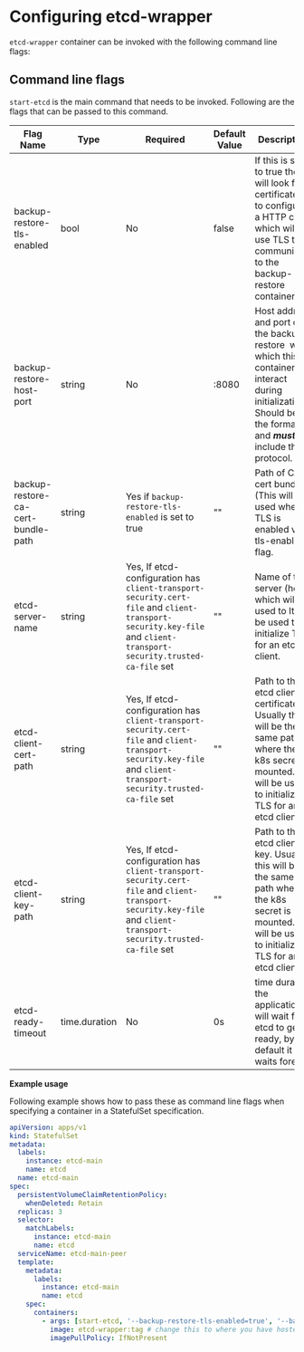 # Configuring etcd-wrapper

`etcd-wrapper` container can be invoked with the following command line flags:

## Command line flags

`start-etcd` is the main command that needs to be invoked. Following are the flags that can be passed to this command.

| Flag Name                          | Type          | Required                                                                                                                                                          | Default Value | Description                                                                                                                                                                                |
| ---------------------------------- | ------------- | ----------------------------------------------------------------------------------------------------------------------------------------------------------------- | ------------- | ------------------------------------------------------------------------------------------------------------------------------------------------------------------------------------------ |
| backup-restore-tls-enabled         | bool          | No                                                                                                                                                                | false         | If this is set to true then it will look for certificates to configure a HTTP client which will use TLS to communicate to the backup-restore container                                     |
| backup-restore-host-port           | string        | No                                                                                                                                                                | :8080         | Host address and port of the backup-restore  with which this container will interact during initialization. Should be of the format <host>:<port> and ***must not*** include the protocol. |
| backup-restore-ca-cert-bundle-path | string        | Yes if `backup-restore-tls-enabled` is set to true                                                                                                                | ""            | Path of CA cert bundle (This will be used when TLS is enabled via tls-enabled flag.                                                                                                        |
| etcd-server-name                   | string        | Yes, If etcd-configuration has `client-transport-security.cert-file` and `client-transport-security.key-file` and `client-transport-security.trusted-ca-file` set | ""            | Name of the server (host) which will be used to It will be used to initialize TLS for an etcd client.                                                                                      |
| etcd-client-cert-path              | string        | Yes, If etcd-configuration has `client-transport-security.cert-file` and `client-transport-security.key-file` and `client-transport-security.trusted-ca-file` set | ""            | Path to the etcd client certificate. Usually this will be the same path where the k8s secret is mounted. It will be used to initialize TLS for an etcd client.                             |
| etcd-client-key-path               | string        | Yes, If etcd-configuration has `client-transport-security.cert-file` and `client-transport-security.key-file` and `client-transport-security.trusted-ca-file` set | ""            | Path to the etcd client key. Usually this will be the same path where the k8s secret is mounted. It will be used to initialize TLS for an etcd client.                                     |
| etcd-ready-timeout                 | time.duration | No                                                                                                                                                                | 0s            | time duration the application will wait for etcd to get ready, by default it waits forever.                                                                                                |

**Example usage**

Following example shows how to pass these as command line flags when specifying a container in a StatefulSet specification.

```yaml
apiVersion: apps/v1
kind: StatefulSet
metadata:
  labels:
    instance: etcd-main
    name: etcd
  name: etcd-main
spec:
  persistentVolumeClaimRetentionPolicy:
    whenDeleted: Retain
  replicas: 3
  selector:
    matchLabels:
      instance: etcd-main
      name: etcd
  serviceName: etcd-main-peer
  template:
    metadata:
      labels:
        instance: etcd-main
        name: etcd
    spec:
      containers:
        - args: [start-etcd, '--backup-restore-tls-enabled=true', '--backup-restore-host-port=etcd-main-local:8080', '--etcd-server-name=etcd-main-local', '--etcd-client-cert-path=/var/etcd/ssl/client/client/tls.crt', '--etcd-client-key-path=/var/etcd/ssl/client/client/tls.key', '--backup-restore-ca-cert-bundle-path=/var/etcd/ssl/client/ca/bundle.crt']
          image: etcd-wrapper:tag # change this to where you have hosted the docker image for etcd-wrapper along with its tag
          imagePullPolicy: IfNotPresent
```
